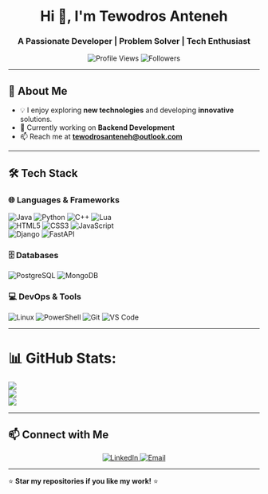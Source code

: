 <h1 align="center">Hi 👋, I'm Tewodros Anteneh</h1>
<h3 align="center">A Passionate Developer | Problem Solver | Tech Enthusiast</h3>

<p align="center">
  <img src="https://komarev.com/ghpvc/?username=tewodros-anteneh&label=Profile%20Views&color=0e75b6&style=flat" alt="Profile Views">
  <img src="https://img.shields.io/github/followers/tewodros-anteneh?label=Followers&style=social" alt="Followers">
</p>

---

## 🚀 About Me

- 💡 I enjoy exploring **new technologies** and developing **innovative** solutions.  
- 🔭 Currently working on **Backend Development**  
- 📫 Reach me at **tewodrosanteneh@outlook.com**  

---

## 🛠️ Tech Stack  

### 🌐 Languages & Frameworks  
![Java](https://img.shields.io/badge/Java-ED8B00?style=for-the-badge&logo=java&logoColor=white)
![Python](https://img.shields.io/badge/Python-3776AB?style=for-the-badge&logo=python&logoColor=white)
![C++](https://img.shields.io/badge/C++-00599C?style=for-the-badge&logo=c%2B%2B&logoColor=white)
![Lua](https://img.shields.io/badge/Lua-2C2D72?style=for-the-badge&logo=lua&logoColor=white)  
![HTML5](https://img.shields.io/badge/HTML5-E34F26?style=for-the-badge&logo=html5&logoColor=white)
![CSS3](https://img.shields.io/badge/CSS3-1572B6?style=for-the-badge&logo=css3&logoColor=white)
![JavaScript](https://img.shields.io/badge/JavaScript-F7DF1E?style=for-the-badge&logo=javascript&logoColor=black)  
![Django](https://img.shields.io/badge/Django-092E20?style=for-the-badge&logo=django&logoColor=white)
![FastAPI](https://img.shields.io/badge/FastAPI-009688?style=for-the-badge&logo=fastapi&logoColor=white)

### 🗄️ Databases  
![PostgreSQL](https://img.shields.io/badge/PostgreSQL-336791?style=for-the-badge&logo=postgresql&logoColor=white)
![MongoDB](https://img.shields.io/badge/MongoDB-4EA94B?style=for-the-badge&logo=mongodb&logoColor=white)

### 💻 DevOps & Tools  
![Linux](https://img.shields.io/badge/Linux-FCC624?style=for-the-badge&logo=linux&logoColor=black)
![PowerShell](https://img.shields.io/badge/PowerShell-5391FE?style=for-the-badge&logo=powershell&logoColor=white)
![Git](https://img.shields.io/badge/Git-F05032?style=for-the-badge&logo=git&logoColor=white)
![VS Code](https://img.shields.io/badge/VSCode-0078D4?style=for-the-badge&logo=visualstudiocode&logoColor=white)

---

# 📊 GitHub Stats:
![](https://github-readme-stats.vercel.app/api?username=Teddy-137&theme=dark&hide_border=false&include_all_commits=false&count_private=false)<br/>
![](https://nirzak-streak-stats.vercel.app/?user=Teddy-137&theme=dark&hide_border=false)<br/>
![](https://github-readme-stats.vercel.app/api/top-langs/?username=Teddy-137&theme=dark&hide_border=false&include_all_commits=false&count_private=false&layout=compact)

---

## 📫 Connect with Me  
<p align="center">
  <a href="https://www.linkedin.com/in/your-profile">
    <img src="https://img.shields.io/badge/LinkedIn-0077B5?style=for-the-badge&logo=linkedin&logoColor=white" alt="LinkedIn">
  </a>
  <a href="mailto:tewodrosanteneh@outlook.com">
    <img src="https://img.shields.io/badge/Gmail-D14836?style=for-the-badge&logo=gmail&logoColor=white" alt="Email">
  </a>
</p>

---

⭐ **Star my repositories if you like my work!** ⭐  

